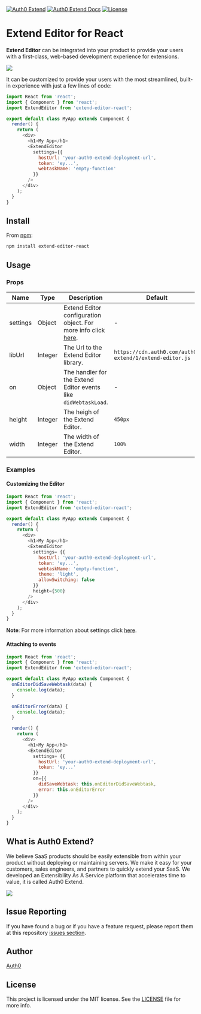 [![Auth0 Extend][auth0-extend-image]][auth0-extend-url] [![Auth0 Extend Docs][extend-docs-image]][extend-docs-url] [![License][license-image]][license-url]

[auth0-extend-image]:https://cdn.auth0.com/auth0-extend/badges/extend-6.svg
[auth0-extend-url]: https://a0e-1147409ed911764f3380bf71372283aa.run.webtask.io/a0-extend-gh-badge?repository=extend-editor-react&urlPath=developers
[extend-docs-image]:https://cdn.auth0.com/auth0-extend/badges/extend-docs-6.svg
[extend-docs-url]: https://a0e-1147409ed911764f3380bf71372283aa.run.webtask.io/a0-extend-docs-gh-badge?repository=extend-editor-react&urlPath=libraries/extend-editor#integration-options
[license-image]: http://img.shields.io/npm/l/auth0-lock.svg?style=flat-square
[license-url]: #license

# Extend Editor for React

**Extend Editor** can be integrated into your product to provide your users with a first-class, web-based development experience for extensions.

![](https://camo.githubusercontent.com/e359a3721463fafdd3380ef1477533fa0a0ab1d2/68747470733a2f2f63646e2e61757468302e636f6d2f626c6f672f657874656e642d776562686f6f6b732f73657474696e67732d656469742d636f64652e706e67)

It can be customized to provide your users with the most streamlined, built-in experience with just a few lines of code:

```javascript
import React from 'react';
import { Component } from 'react';
import ExtendEditor from 'extend-editor-react';

export default class MyApp extends Component {
  render() {
    return (
      <div>
        <h1>My App</h1>
        <ExtendEditor
          settings={{
            hostUrl: 'your-auth0-extend-deployment-url',
            token: 'ey...',
            webtaskName: 'empty-function'
          }}
        />
      </div>
    );
  }
}
```

## Install

From [npm](https://npmjs.org):

```sh
npm install extend-editor-react
```

## Usage
### Props

| Name  | Type | Description | Default |
| ------------- | ------------- |-------------|-------------|
| settings  | Object  | Extend Editor configuration object. For more info click [here](https://auth0.com/extend/docs/libraries/extend-editor#configuring-extend-editor). | - |
| libUrl | Integer | The Url to the Extend Editor library. | `https://cdn.auth0.com/auth0-extend/1/extend-editor.js` |
| on | Object | The handler for the Extend Editor events like `didWebtaskLoad`. | - |
| height | Integer | The heigh of the Extend Editor. | `450px` |
| width | Integer | The width of the Extend Editor. | `100%` |

### Examples

#### Customizing the Editor

```javascript
import React from 'react';
import { Component } from 'react';
import ExtendEditor from 'extend-editor-react';

export default class MyApp extends Component {
  render() {
    return (
      <div>
        <h1>My App</h1>
        <ExtendEditor
          settings= {{
            hostUrl: 'your-auth0-extend-deployment-url',
            token: 'ey...',
            webtaskName: 'empty-function',
            theme: 'light',
            allowSwitching: false
          }}
          height={500}
        />
      </div>
    );
  }
}
```

**Note**: For more information about settings click [here](https://auth0.com/extend/docs/libraries/extend-editor#configuring-extend-editor).

#### Attaching to events

```javascript
import React from 'react';
import { Component } from 'react';
import ExtendEditor from 'extend-editor-react';

export default class MyApp extends Component {
  onEditorDidSaveWebtask(data) {
    console.log(data);
  }

  onEditorError(data) {
    console.log(data);
  }

  render() {
    return (
      <div>
        <h1>My App</h1>
        <ExtendEditor
          settings= {{
            hostUrl: 'your-auth0-extend-deployment-url',
            token: 'ey...'
          }}
          on={{
            didSaveWebtask: this.onEditorDidSaveWebtask,
            error: this.onEditorError
          }}
        />
      </div>
    );
  }
}
```


## What is Auth0 Extend?

We believe SaaS products should be easily extensible from within your product without deploying or maintaining servers. We make it easy for your customers, sales engineers, and partners to quickly extend your SaaS. We developed an Extensibility As A Service platform that accelerates time to value, it is called Auth0 Extend.

![](https://user-images.githubusercontent.com/302314/33046084-3aedd346-ce2e-11e7-9445-7b3f88fdf114.png)

## Issue Reporting

If you have found a bug or if you have a feature request, please report them at this repository [issues section](https://github.com/auth0/extend-editor-react/issues).

## Author

[Auth0](https://auth0.com)

## License

This project is licensed under the MIT license. See the [LICENSE](LICENSE) file for more info.
